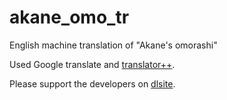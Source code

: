 # akane_omo_tr
English machine translation of "Akane's omorashi"

Used Google translate and [translator++](https://forums.rpgmakerweb.com/index.php?threads/translator-game-translation-tool.102706/).

Please support the developers on [dlsite](https://www.dlsite.com/maniax/work/=/product_id/RJ271471.html).
